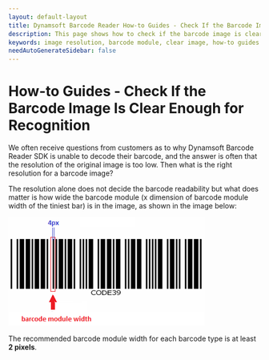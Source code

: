 ```yaml
---
layout: default-layout
title: Dynamsoft Barcode Reader How-to Guides - Check If the Barcode Image Is Clear Enough for Recognition
description: This page shows how to check if the barcode image is clear enough for recognition.
keywords: image resolution, barcode module, clear image, how-to guides
needAutoGenerateSidebar: false
---
```



# How-to Guides - Check If the Barcode Image Is Clear Enough for Recognition    

We often receive questions from customers as to why Dynamsoft Barcode Reader SDK is unable to decode their barcode, and the answer is often that the resolution of the original image is too low. Then what is the right resolution for a barcode image?     

The resolution alone does not decide the barcode readability but what does matter is how wide the barcode module (x dimension of barcode module width of the tiniest bar) is in the image, as shown in the image below:    

![Clear Barcode Example Image][1]    


The recommended barcode module width for each barcode type is at least **2 pixels**.     


[1]: assets/check-if-the-barcode-image-is-clear-enough-for-recognition/barcode-module-width.png